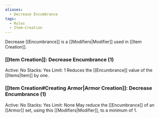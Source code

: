 ```yaml
---
aliases:
  - Decrease Encumbrance
tags:
  - Rules
  - Item-Creation
---
```

Decrease [[Encumbrance]] is a [[Modifiers|Modifier]] used in [[Item Creation]].

### [[Item Creation]]: Decrease Encumbrance (1)
Active: No
Stacks: Yes
Limit: 1
Reduces the [[Encumbrance]] value of the [[Items|Item]] by one.

### [[Item Creation#Creating Armor|Armor Creation]]: Decrease Encumbrance (1)
Active: No
Stacks: Yes
Limit: None
May reduce the [[Encumbrance]] of an [[Armor]] set, using this [[Modifiers|Modifier]], to a minimum of 1.